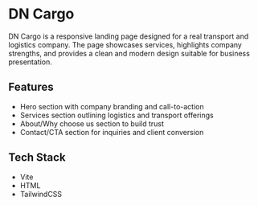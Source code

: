 # DN Cargo 
DN Cargo is a responsive landing page designed for a real transport and logistics company. The page showcases services, highlights company strengths, and provides a clean and modern design suitable for business presentation.

## Features
- Hero section with company branding and call-to-action
- Services section outlining logistics and transport offerings
- About/Why choose us section to build trust
- Contact/CTA section for inquiries and client conversion

## Tech Stack
- Vite
- HTML
- TailwindCSS
